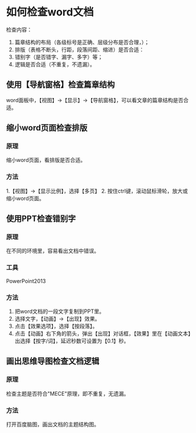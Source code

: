 # 如何检查word文档

检查内容：
1. 篇章结构的布局（各级标号是正确、层级分布是否合理，）；
2. 排版（表格不断头，行距，段落间距、缩进）是否合适：
3. 错别字（是否错字、漏字、多字）等；
4. 逻辑是否合适（不重复，不遗漏）。




## 使用【导航窗格】检查篇章结构
word面板中，【视图】→【显示】→【导航窗格】，可以看文章的篇章结构是否合适。

## 缩小word页面检查排版

### 原理
缩小word页面，看排版是否合适。

### 方法
1.【视图】→【显示比例】，选择【多页】
2. 按住ctrl键，滚动鼠标滑轮，放大或缩小word页面。


## 使用PPT检查错别字

### 原理
在不同的环境里，容易看出文档中错误。

### 工具
PowerPoint2013 

### 方法
1. 把word文档的一段文字复制到PPT里。
2. 选择文字，【动画】→【出现】效果。
3. 点击【效果选项】，选择【按段落】。
4. 点击【动画】右下角的箭头，弹出【出现】对话框，【效果】里在【动画文本】出选择【按字/词】，延迟秒数可设置为【0.1】秒。


## 画出思维导图检查文档逻辑

### 原理
检查主题是否符合"MECE"原理，即不重复，无遗漏。

### 方法
打开百度脑图，画出文档的主题结构图。


<!--stackedit_data:
eyJoaXN0b3J5IjpbMzU2MzQ1MDMxLC02MTcxODIzNzcsLTE2Nj
g5MTQ3MjAsLTQ4MzY5OTgyNV19
-->